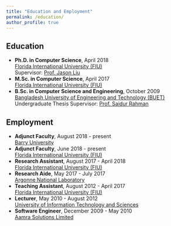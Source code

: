 ```yaml
---
title: "Education and Employment"
permalink: /education/
author_profile: true
---
```


## Education

* **Ph.D. in Computer Science**, April 2018<br/>
[Florida International University (FIU)](https://www.fiu.edu)<br/>
Supervisor: [Prof. Jason Liu](http://people.cis.fiu.edu/liux/)
* **M.Sc. in Computer Science**, April 2017<br/>
[Florida International University (FIU)](https://www.fiu.edu)
* **B.Sc. in Computer Science and Engineering**, October 2009<br/>
[Bangladesh University of Engineering and Technology (BUET)](http://buet.ac.bd)<br/>
Undergraduate Thesis Supervisor: [Prof. Saidur Rahman](https://saidurrahman.buet.ac.bd/)

## Employment

* **Adjunct Faculty**, August 2018 - present<br/>
[Barry University](https://www.barry.edu/)
* **Adjunct Faculty**, June 2018 - present<br/>
[Florida International University (FIU)](https://www.fiu.edu)
* **Research Assistant**, August 2017 - April 2018<br/>
[Florida International University (FIU)](https://www.fiu.edu)
* **Research Aide**, May 2017 - July 2017<br/>
[Argonne National Laboratory](https://www.anl.gov/) 
* **Teaching Assistant**, August 2012 - April 2017<br/>
[Florida International University (FIU)](https://www.fiu.edu)
* **Lecturer**, May 2010 - August 2012<br/>
[University of Information Technology and Sciences](https://www.uits.edu.bd/)
* **Software Engineer**, December 2009 - May 2010<br/>
[Aamra Solutions Limited](https://www.aamra.com.bd/) 